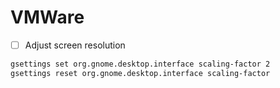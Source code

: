 # VMWare

* [ ] Adjust screen resolution

```bash
gsettings set org.gnome.desktop.interface scaling-factor 2 
gsettings reset org.gnome.desktop.interface scaling-factor 
```



